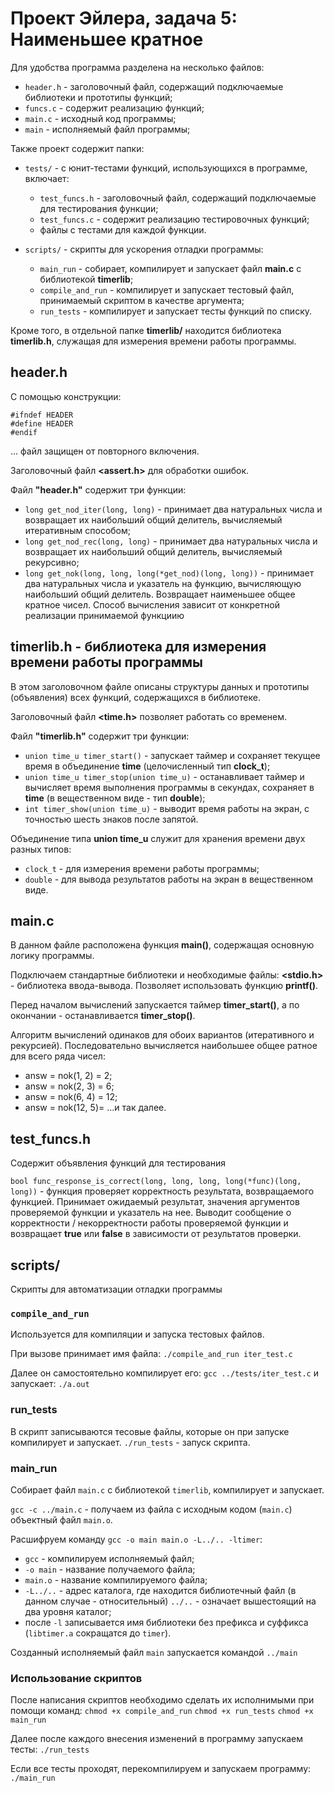# Проект Эйлера, задача 5: Наименьшее кратное

Для удобства программа разделена на несколько файлов:
* `header.h`        - заголовочный файл, содержащий подключаемые библиотеки и прототипы функций;
* `funcs.c`	        - содержит реализацию функций;
* `main.c`	        - исходный код программы;
* `main`	        - исполняемый файл программы;

Также проект содержит папки:
* `tests/`   - с юнит-тестами функций, использующихся в программе, включает:
    - `test_funcs.h`    - заголовочный файл, содержащий подключаемые для тестирования функции;
    - `test_funcs.c`    - содержит реализацию тестировочных функций;
    - файлы с тестами для каждой функции.
 
* `scripts/` - скрипты для ускорения отладки программы:
    - `main_run`        - собирает, компилирует и запускает файл **main.c** с библиотекой **timerlib**;
    - `compile_and_run` - компилирует и запускает тестовый файл, принимаемый скриптом в качестве аргумента;
    - `run_tests`       - компилирует и запускает тесты функций по списку.

Кроме того, в отдельной папке **timerlib/** находится библиотека **timerlib.h**, служащая для измерения времени работы программы.


## header.h

С помощью конструкции:
```
#ifndef HEADER
#define HEADER
#endif
```
... файл защищен от повторного включения.

Заголовочный файл **<assert.h>** для обработки ошибок.

Файл **"header.h"** cодержит три функции:
* `long get_nod_iter(long, long)`   - принимает два натуральных числа и возвращает их наибольший общий делитель, вычисляемый итеративным способом;
* `long get_nod_rec(long, long)`    - принимает два натуральных числа и возвращает их наибольший общий делитель, вычисляемый рекурсивно;
* `long get_nok(long, long, long(*get_nod)(long, long))` - принимает два натуральных числа и указатель на функцию, вычисляющую наибольший общий делитель. Возвращает наименьшее общее кратное чисел. Способ вычисления зависит от конкретной реализации принимаемой функциию


## timerlib.h - библиотека для измерения времени работы программы
В этом заголовочном файле описаны структуры данных и прототипы (объявления) всех функций, содержащихся в библиотеке.

Заголовочный файл **<time.h>** позволяет работать со временем.

Файл **"timerlib.h"** cодержит три функции:
* `union time_u timer_start()`              - запускает таймер и сохраняет текущее время в объединение **time** (целочисленный тип **clock_t**);
* `union time_u timer_stop(union time_u)`   - останавливает таймер и вычисляет время выполнения программы в секундах, сохраняет в **time** (в вещественном виде - тип **double**);
* `int timer_show(union time_u)`            - выводит время работы на экран, с точностью шесть знаков после запятой.

Объединение типа **union time_u** служит для хранения времени двух разных типов:
* `clock_t` - для измерения времени работы программы;
* `double`  - для вывода результатов работы на экран в вещественном виде.


## main.c

В данном файле расположена функция **main()**, содержащая основную логику программы.

Подключаем стандартные библиотеки и необходимые файлы:
**<stdio.h>**   - библиотека ввода-вывода. Позволяет использовать функцию **printf()**.

Перед началом вычислений запускается таймер **timer_start()**, а по окончании - останавливается **timer_stop()**.

Алгоритм вычислений одинаков для обоих вариантов (итеративного и рекурсией). Последовательно вычисляется наибольшее общее ратное для всего ряда чисел:
* answ = nok(1, 2) = 2;
* answ = nok(2, 3) = 6;
* answ = nok(6, 4) = 12;
* answ = nok(12, 5)= ...и так далее.


## test_funcs.h
Содержит объявления функций для тестирования

`bool func_response_is_correct(long, long, long, long(*func)(long, long))` - функция проверяет корректность результата, возвращаемого функцией. Принимает ожидаемый результат, значения аргументов проверяемой функции и указатель на нее. Выводит сообщение о корректности / некорректности работы проверяемой функции и возвращает **true** или **false** в зависимости от результатов проверки.


## scripts/
Скрипты для автоматизации отладки программы

### `compile_and_run`
Используется для компиляции и запуска тестовых файлов.

 При вызове принимает имя файла:
`./compile_and_run iter_test.c`

Далее он самостоятельно компилирует его:
`gcc ../tests/iter_test.c`
 и запускает:
`./a.out`

### run_tests
В скрипт записываются тесовые файлы, которые он при запуске компилирует и запускает.
`./run_tests` - запуск скрипта.

### main_run
Собирает файл `main.c` с библиотекой `timerlib`, компилирует и запускает.

`gcc -c ../main.c` - получаем из файла с исходным кодом (`main.c`) объектный файл `main.o`.

Расшифруем команду `gcc -o main main.o -L../.. -ltimer`:
* `gcc`     - компилируем исполняемый файл;
* `-o main` - название получаемого файла;
* `main.o`  - название компилируемого файла;
* `-L../..` - адрес каталога, где находится библиотечный файл (в данном случае - относительный) `../..` - означает вышестоящий на два уровня каталог;
* после `-l` записывается имя библиотеки без префикса и суффикса (`libtimer.a` сокращатся до `timer`).

Созданный исполняемый файл `main` запускается командой `../main`

### Использование скриптов

После написания скриптов необходимо сделать их исполнимыми при помощи команд:
`chmod +x compile_and_run`
`chmod +x run_tests`
`chmod +x main_run`

Далее после каждого внесения изменений в программу запускаем тесты:
`./run_tests`
 
Если все тесты проходят, перекомпилируем и запускаем программу:
`./main_run`
